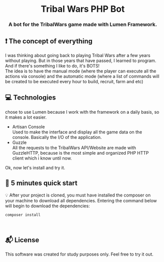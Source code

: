 

<h1 align="center">
  Tribal Wars PHP Bot
</h1>

<h3 align="center">
    A bot for the TribalWars game made with Lumen Framework.
</h3> 

## :exclamation: The concept of everything

I was thinking about going back to playing Tribal Wars after a few years without playing. But in those years that have passed, I learned to program. And if there's something I like to do, it's BOTS!<br>
The idea is to have the manual mode (where the player can execute all the actions via console) and the automatic mode (where a list of commands will be created to be executed every hour to build, recruit, farm and etc)

## :computer: Technologies

 chose to use Lumen because I work with the framework on a daily basis, so it makes a lot easier.

- Artisan Console<br>
Used to make the interface and display all the game data on the console. Basically the I/O of the application.
- Guzzle<br>
All the requests to the TribalWars API/Website are made with GuzzleHTTP, because is the most simple and organized PHP HTTP client which i know until now.

Ok, now let's install and try it.

## :rocket: 5 minutes quick start

:bulb: After your project is cloned, you must have installed the composer on your machine to download all dependencies.
Entering the command below will begin to download the dependencies:

```
composer install
```
<br>


## :mailbox_with_mail: License 

This software was created for study purposes only. Feel free to try it out.



